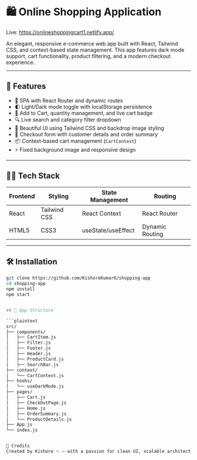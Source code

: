 # 🛍️ Online Shopping Application

Live: https://onlineshoppingcart1.netlify.app/

An elegant, responsive e-commerce web app built with React, Tailwind CSS, and context-based state management. This app features dark mode support, cart functionality, product filtering, and a modern checkout experience.

---

## 🚀 Features

- 🧭 SPA with React Router and dynamic routes
- 🌓 Light/Dark mode toggle with localStorage persistence
- 🛒 Add to Cart, quantity management, and live cart badge
- 🔍 Live search and category filter dropdown
- 🎨 Beautiful UI using Tailwind CSS and backdrop image styling
- 🧾 Checkout form with customer details and order summary
- 📦 Context-based cart management (`CartContext`)
- ⚡ Fixed background image and responsive design

---

## 🧑‍💻 Tech Stack

| Frontend | Styling      | State Management   | Routing         |
| -------- | ------------ | ------------------ | --------------- |
| React    | Tailwind CSS | React Context      | React Router    |
| HTML5    | CSS3         | useState/useEffect | Dynamic Routing |

---

## 🛠️ Installation

````bash
git clone https://github.com/KishoreKumar6/shopping-app
cd shopping-app
npm install
npm start


## 🧱 App Structure

```plaintext
src/
├── components/
│   ├── CartItem.js
│   ├── Filter.js
│   ├── Footer.js
│   ├── Header.js
│   ├── ProductCard.js
│   ├── SearchBar.js
├── context/
│   └── CartContext.js
├── hooks/
│   └── useDarkMode.js
├── pages/
│   ├── Cart.js
│   ├── CheckOutPage.js
│   ├── Home.js
│   ├── OrderSummary.js
│   └── ProductDetails.js
├── App.js
└── index.js


🧠 Credits
Created by Kishore ✨ — with a passion for clean UI, scalable architecture, and dark mode friendliness.
````
